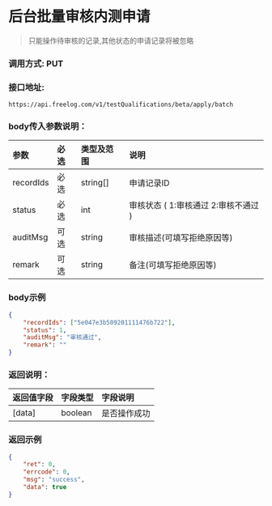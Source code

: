 # 后台批量审核内测申请

> 只能操作待审核的记录,其他状态的申请记录将被忽略



### 调用方式: PUT



### 接口地址:

```
https://api.freelog.com/v1/testQualifications/beta/apply/batch
```



### body传入参数说明：

| 参数 | 必选 | 类型及范围 | 说明 |
| :--- | :--- | :--- | :--- |
| recordIds | 必选 | string[] | 申请记录ID |
| status | 必选 | int | 审核状态 ( 1:审核通过  2:审核不通过 ) |
| auditMsg | 可选 | string | 审核描述(可填写拒绝原因等) |
| remark | 可选 | string | 备注(可填写拒绝原因等) |



### body示例

```json
{
	"recordIds": ["5e047e3b509201111476b722"],
	"status": 1,
	"auditMsg": "审核通过",
    "remark": ""
}
```



### 返回说明：

| 返回值字段 | 字段类型 | 字段说明 |
| :--- | :--- | :--- |
| [data] | boolean | 是否操作成功 |



### 返回示例

```json
{
	"ret": 0,
	"errcode": 0,
	"msg": "success",
	"data": true
}
```
